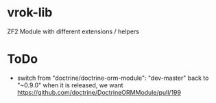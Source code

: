 vrok-lib
========

ZF2 Module with different extensions / helpers


ToDo
====

* switch from "doctrine/doctrine-orm-module": "dev-master" back to "~0.9.0" when
it is released, we want https://github.com/doctrine/DoctrineORMModule/pull/199